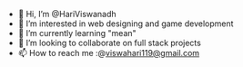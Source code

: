 - 👋 Hi, I’m @HariViswanadh
- 👀 I’m interested in web designing and  game development
- 🌱 I’m currently learning "mean"
- 💞️ I’m looking to collaborate on full stack projects
- 📫 How to reach me :@viswahari119@gmail.com 

<!---
HariViswanadh/HariViswanadh is a ✨ special ✨ repository because its `README.md` (this file) appears on your GitHub profile.
You can click the Preview link to take a look at your changes.
--->
